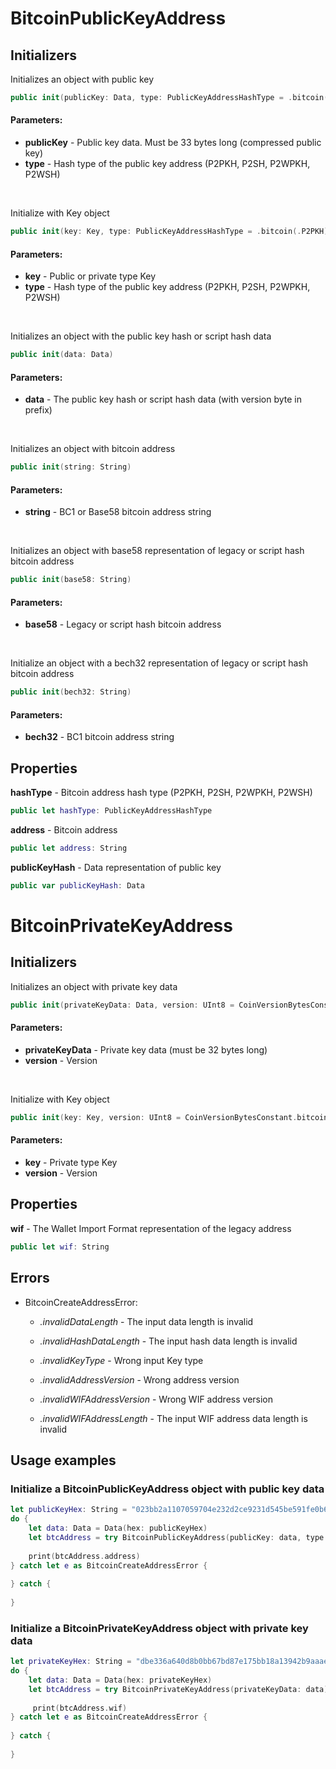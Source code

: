 # BitcoinPublicKeyAddress 

## **Initializers**

Initializes an object with public key

```swift
public init(publicKey: Data, type: PublicKeyAddressHashType = .bitcoin(.P2PKH))
```

#### Parameters:
* **publicKey** - Public key data. Must be 33 bytes long (compressed public key)
* **type** - Hash type of the public key address (P2PKH, P2SH, P2WPKH, P2WSH)

</br>

Initialize with Key object

```swift
public init(key: Key, type: PublicKeyAddressHashType = .bitcoin(.P2PKH))
```
#### Parameters:
* **key** - Public or private type Key
* **type** - Hash type of the public key address (P2PKH, P2SH, P2WPKH, P2WSH)

</br>

Initializes an object with the public key hash or script hash data

```swift
public init(data: Data)
```

#### Parameters:
* **data** - The public key hash or script hash data (with version byte in prefix)

</br>

Initializes an object with bitcoin address

```swift
public init(string: String)
```

#### Parameters:
* **string** - BC1 or Base58 bitcoin address string

</br>

Initializes an object with base58 representation of legacy or script hash bitcoin address

```swift
public init(base58: String)
```

#### Parameters:
* **base58** - Legacy or script hash bitcoin address

</br>

Initialize an object with a bech32 representation of legacy or script hash bitcoin address

```swift
public init(bech32: String)
```

#### Parameters:
* **bech32** - BC1 bitcoin address string


## **Properties**

**hashType** - Bitcoin address hash type (P2PKH, P2SH, P2WPKH, P2WSH)

```swift 
public let hashType: PublicKeyAddressHashType
```

**address** - Bitcoin address

```swift
public let address: String
```

**publicKeyHash** - Data representation of public key

```swift
public var publicKeyHash: Data
```


# BitcoinPrivateKeyAddress 

## **Initializers**

Initializes an object with private key data

```swift
public init(privateKeyData: Data, version: UInt8 = CoinVersionBytesConstant.bitcoin_prvkey_version)
```

#### Parameters:
* **privateKeyData** - Private key data (must be 32 bytes long)
* **version** - Version

</br>

Initialize with Key object

```swift
public init(key: Key, version: UInt8 = CoinVersionBytesConstant.bitcoin_prvkey_version)
```

#### Parameters:

* **key** - Private type Key
* **version** - Version

## **Properties**

**wif** - The Wallet Import Format representation of the legacy address

```swift
public let wif: String
```

## Errors
* BitcoinCreateAddressError:
    * *.invalidDataLength* -  The input data length is invalid

    * *.invalidHashDataLength* -  The input hash data length is invalid

    * *.invalidKeyType* -  Wrong input Key type

    * *.invalidAddressVersion* -  Wrong address version

    * *.invalidWIFAddressVersion* - Wrong WIF address version
    
    * *.invalidWIFAddressLength* - The input WIF address data length is invalid

## Usage examples

### Initialize a BitcoinPublicKeyAddress object with public key data

```swift
let publicKeyHex: String = "023bb2a1107059704e232d2ce9231d545be591fe0b66f0fddb66fd31f232192f39"
do {
    let data: Data = Data(hex: publicKeyHex)
    let btcAddress = try BitcoinPublicKeyAddress(publicKey: data, type: .bitcoin(.P2PKH))
    
    print(btcAddress.address)
} catch let e as BitcoinCreateAddressError {
   
} catch {
   
}
```

### Initialize a BitcoinPrivateKeyAddress object with private key data

```swift
let privateKeyHex: String = "dbe336a640d8b0bb67bd87e175bb18a13942b9aaaeea28bdfa62c076df844c38"
do {
    let data: Data = Data(hex: privateKeyHex)
    let btcAddress = try BitcoinPrivateKeyAddress(privateKeyData: data)
    
     print(btcAddress.wif)
} catch let e as BitcoinCreateAddressError {
   
} catch {
   
}
```

